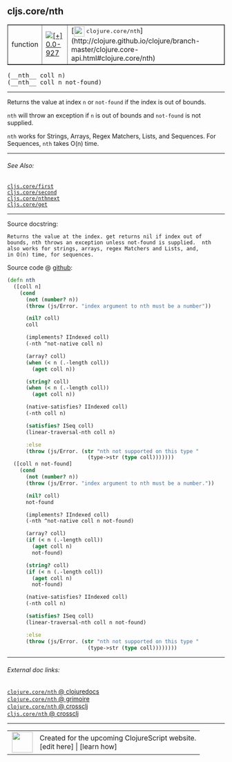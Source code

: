 ## cljs.core/nth



 <table border="1">
<tr>
<td>function</td>
<td><a href="https://github.com/cljsinfo/cljs-api-docs/tree/0.0-927"><img valign="middle" alt="[+] 0.0-927" title="Added in 0.0-927" src="https://img.shields.io/badge/+-0.0--927-lightgrey.svg"></a> </td>
<td>
[<img height="24px" valign="middle" src="http://i.imgur.com/1GjPKvB.png"> <samp>clojure.core/nth</samp>](http://clojure.github.io/clojure/branch-master/clojure.core-api.html#clojure.core/nth)
</td>
</tr>
</table>


 <samp>
(__nth__ coll n)<br>
</samp>
 <samp>
(__nth__ coll n not-found)<br>
</samp>

---

Returns the value at index `n` or `not-found` if the index is out of bounds.

`nth` will throw an exception if `n` is out of bounds and `not-found` is not
supplied.

`nth` works for Strings, Arrays, Regex Matchers, Lists, and Sequences. For
Sequences, `nth` takes O(n) time.

---


###### See Also:

[`cljs.core/first`](cljs.core_first.md)<br>
[`cljs.core/second`](cljs.core_second.md)<br>
[`cljs.core/nthnext`](cljs.core_nthnext.md)<br>
[`cljs.core/get`](cljs.core_get.md)<br>

---


Source docstring:

```
Returns the value at the index. get returns nil if index out of
bounds, nth throws an exception unless not-found is supplied.  nth
also works for strings, arrays, regex Matchers and Lists, and,
in O(n) time, for sequences.
```


Source code @ [github](https://github.com/clojure/clojurescript/blob/r3195/src/cljs/cljs/core.cljs#L1490-L1552):

```clj
(defn nth
  ([coll n]
    (cond
      (not (number? n))
      (throw (js/Error. "index argument to nth must be a number"))

      (nil? coll)
      coll

      (implements? IIndexed coll)
      (-nth ^not-native coll n)

      (array? coll)
      (when (< n (.-length coll))
        (aget coll n))

      (string? coll)
      (when (< n (.-length coll))
        (aget coll n))

      (native-satisfies? IIndexed coll)
      (-nth coll n)

      (satisfies? ISeq coll)
      (linear-traversal-nth coll n)

      :else
      (throw (js/Error. (str "nth not supported on this type "
                          (type->str (type coll)))))))
  ([coll n not-found]
    (cond
      (not (number? n))
      (throw (js/Error. "index argument to nth must be a number."))

      (nil? coll)
      not-found

      (implements? IIndexed coll)
      (-nth ^not-native coll n not-found)

      (array? coll)
      (if (< n (.-length coll))
        (aget coll n)
        not-found)

      (string? coll)
      (if (< n (.-length coll))
        (aget coll n)
        not-found)

      (native-satisfies? IIndexed coll)
      (-nth coll n)

      (satisfies? ISeq coll)
      (linear-traversal-nth coll n not-found)

      :else
      (throw (js/Error. (str "nth not supported on this type "
                          (type->str (type coll))))))))
```

<!--
Repo - tag - source tree - lines:

 <pre>
clojurescript @ r3195
└── src
    └── cljs
        └── cljs
            └── <ins>[core.cljs:1490-1552](https://github.com/clojure/clojurescript/blob/r3195/src/cljs/cljs/core.cljs#L1490-L1552)</ins>
</pre>

-->

---



###### External doc links:

[`clojure.core/nth` @ clojuredocs](http://clojuredocs.org/clojure.core/nth)<br>
[`clojure.core/nth` @ grimoire](http://conj.io/store/v1/org.clojure/clojure/1.7.0-beta3/clj/clojure.core/nth/)<br>
[`clojure.core/nth` @ crossclj](http://crossclj.info/fun/clojure.core/nth.html)<br>
[`cljs.core/nth` @ crossclj](http://crossclj.info/fun/cljs.core.cljs/nth.html)<br>

---

 <table>
<tr><td>
<img valign="middle" align="right" width="48px" src="http://i.imgur.com/Hi20huC.png">
</td><td>
Created for the upcoming ClojureScript website.<br>
[edit here] | [learn how]
</td></tr></table>

[edit here]:https://github.com/cljsinfo/cljs-api-docs/blob/master/cljsdoc/cljs.core_nth.cljsdoc
[learn how]:https://github.com/cljsinfo/cljs-api-docs/wiki/cljsdoc-files

<!--

This information was too distracting to show to readers, but I'll leave it
commented here since it is helpful to:

- pretty-print the data used to generate this document
- and show how to retrieve that data



The API data for this symbol:

```clj
{:description "Returns the value at index `n` or `not-found` if the index is out of bounds.\n\n`nth` will throw an exception if `n` is out of bounds and `not-found` is not\nsupplied.\n\n`nth` works for Strings, Arrays, Regex Matchers, Lists, and Sequences. For\nSequences, `nth` takes O(n) time.",
 :ns "cljs.core",
 :name "nth",
 :signature ["[coll n]" "[coll n not-found]"],
 :history [["+" "0.0-927"]],
 :type "function",
 :related ["cljs.core/first"
           "cljs.core/second"
           "cljs.core/nthnext"
           "cljs.core/get"],
 :full-name-encode "cljs.core_nth",
 :source {:code "(defn nth\n  ([coll n]\n    (cond\n      (not (number? n))\n      (throw (js/Error. \"index argument to nth must be a number\"))\n\n      (nil? coll)\n      coll\n\n      (implements? IIndexed coll)\n      (-nth ^not-native coll n)\n\n      (array? coll)\n      (when (< n (.-length coll))\n        (aget coll n))\n\n      (string? coll)\n      (when (< n (.-length coll))\n        (aget coll n))\n\n      (native-satisfies? IIndexed coll)\n      (-nth coll n)\n\n      (satisfies? ISeq coll)\n      (linear-traversal-nth coll n)\n\n      :else\n      (throw (js/Error. (str \"nth not supported on this type \"\n                          (type->str (type coll)))))))\n  ([coll n not-found]\n    (cond\n      (not (number? n))\n      (throw (js/Error. \"index argument to nth must be a number.\"))\n\n      (nil? coll)\n      not-found\n\n      (implements? IIndexed coll)\n      (-nth ^not-native coll n not-found)\n\n      (array? coll)\n      (if (< n (.-length coll))\n        (aget coll n)\n        not-found)\n\n      (string? coll)\n      (if (< n (.-length coll))\n        (aget coll n)\n        not-found)\n\n      (native-satisfies? IIndexed coll)\n      (-nth coll n)\n\n      (satisfies? ISeq coll)\n      (linear-traversal-nth coll n not-found)\n\n      :else\n      (throw (js/Error. (str \"nth not supported on this type \"\n                          (type->str (type coll))))))))",
          :title "Source code",
          :repo "clojurescript",
          :tag "r3195",
          :filename "src/cljs/cljs/core.cljs",
          :lines [1490 1552]},
 :full-name "cljs.core/nth",
 :clj-symbol "clojure.core/nth",
 :docstring "Returns the value at the index. get returns nil if index out of\nbounds, nth throws an exception unless not-found is supplied.  nth\nalso works for strings, arrays, regex Matchers and Lists, and,\nin O(n) time, for sequences."}

```

Retrieve the API data for this symbol:

```clj
;; from Clojure REPL
(require '[clojure.edn :as edn])
(-> (slurp "https://raw.githubusercontent.com/cljsinfo/cljs-api-docs/catalog/cljs-api.edn")
    (edn/read-string)
    (get-in [:symbols "cljs.core/nth"]))
```

-->
